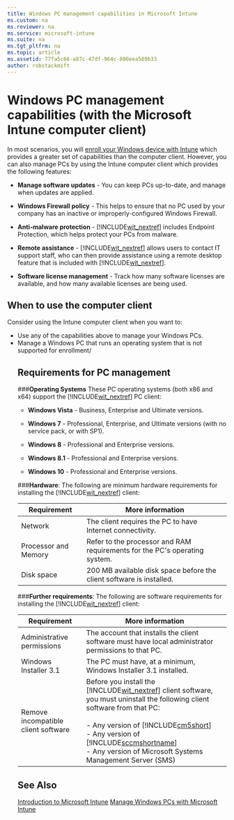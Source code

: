```yaml
---
title: Windows PC management capabilities in Microsoft Intune
ms.custom: na
ms.reviewer: na
ms.service: microsoft-intune
ms.suite: na
ms.tgt_pltfrm: na
ms.topic: article
ms.assetid: 77fa5c66-a87c-47df-964c-800eea509b33
author: robstackmsft
---
```

# Windows PC management capabilities (with the Microsoft Intune computer client)
In most scenarios, you will [enroll your Windows device with Intune](http://docsmsftstage.azurewebsites.net/Intune/Topic/Set-up-Windows-device-management-with-Microsoft-Intune.html "enroll your Windows device with Intune") which provides a greater set of capabilities than the computer client. However, you can also manage PCs by using the Intune computer client which provides the following features:

-   **Manage software updates** - You can keep PCs up-to-date, and manage when updates are applied.

-   **Windows Firewall policy** - This helps to ensure that no PC used by your company has an inactive or improperly-configured Windows Firewall.

-   **Anti-malware protection** - [!INCLUDE[wit_nextref](/includes/wit_nextref_md.md)] includes Endpoint Protection, which helps protect your PCs from malware.

-   **Remote assistance** - [!INCLUDE[wit_nextref](/includes/wit_nextref_md.md)] allows users to contact IT support staff, who can then provide assistance using a remote desktop feature that is included with [!INCLUDE[wit_nextref](/includes/wit_nextref_md.md)].

-   **Software license management** - Track how many software licenses are available, and how many available licenses are being used.

## When to use the computer client
Consider using the Intune computer client when you want to:
<ul>
<li>Use any of the capabilities above to manage your Windows PCs.</li>
<li>Manage a Windows PC that runs an operating system that is not supported for enrollment/




</ol>

## <a name="BKMK_ClientReqs"></a>Requirements for PC management
###**Operating Systems**
These PC operating systems (both x86 and x64) support the [!INCLUDE[wit_nextref](/includes/wit_nextref_md.md)] PC client:

-   **Windows Vista** - Business, Enterprise and Ultimate versions.

-   **Windows 7** - Professional, Enterprise, and Ultimate versions (with no service pack, or with SP1).

-   **Windows 8** - Professional and Enterprise versions.

-   **Windows 8.1** - Professional and Enterprise versions.

-   **Windows 10** - Professional and Enterprise versions.

###**Hardware**:
The following are minimum hardware requirements for installing the [!INCLUDE[wit_nextref](/includes/wit_nextref_md.md)] client:

|Requirement|More information|
|---------------|--------------------|
|Network|The client requires the PC to have Internet connectivity.|
|Processor and Memory|Refer to the processor and RAM requirements for the PC's operating system.|
|Disk space|200 MB available disk space before the client software is installed.|
###**Further requirements**: 
The following are software requirements for installing the [!INCLUDE[wit_nextref](/includes/wit_nextref_md.md)] client:

|Requirement|More information|
|---------------|--------------------|
|Administrative permissions|The account that installs the client software must have local administrator permissions to that PC.|
|Windows Installer 3.1|The PC must have, at a minimum, Windows Installer 3.1 installed.|
|Remove incompatible client software|Before you install the [!INCLUDE[wit_nextref](/includes/wit_nextref_md.md)] client software, you must uninstall the following client software from that PC:<br /><br />-   Any version of [!INCLUDE[cm5short](/includes/cm5short_md.md)]<br />-   Any version of [!INCLUDE[sccmshortname](/includes/sccmshortname_md.md)]<br />-   Any version of Microsoft Systems Management Server (SMS)|



## See Also
[Introduction to Microsoft Intune](introduction-to-microsoft-intune.md)
[Manage Windows PCs with Microsoft Intune](manage-windows-pcs-with-microsoft-intune.md)

